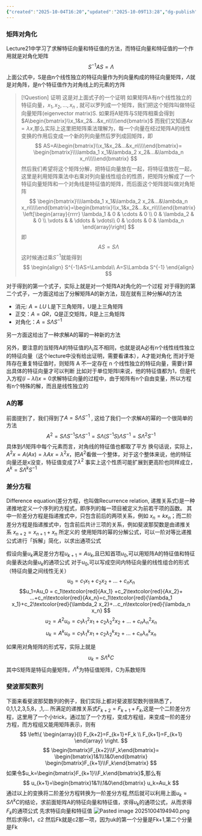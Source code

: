 ```yaml
---
{"created":"2025-10-04T16:20","updated":"2025-10-09T13:28","dg-publish":true,"permalink":"/math/Linear Algebra/Lecture 22 对角化, A的幂, 差分方程/","dgPassFrontmatter":true,"noteIcon":""}
---
```


### 矩阵对角化
Lecture21中学习了求解特征向量和特征值的方法，而特征向量和特征值的一个作用就是对角化矩阵
$$
S^{-1}AS=\Lambda
$$
上面公式中，S是由n个线性独立的特征向量作为列向量构成的特征向量矩阵，$\Lambda$就是对角阵，是n个特征值作为对角线上的元素的方阵
> [!Question] 证明
> 这是对上面式子的一个证明
> 如果矩阵A有n个线性独立的特征向量，$x_1,x_2,...,x_n$ , 就可以罗列成一个矩阵，我们把这个矩阵叫做特征向量矩阵(eigenvector matrix)S.
> 如果将A矩阵与S矩阵相乘会得到$A\begin{bmatrix}\\x_1&x_2&...&x_n\\\\\end{bmatrix}$
> 而我们又知道$Ax=\lambda x$,那么实际上这里把矩阵乘法理解为，每一个向量在经过矩阵A的线性变换的作用后变成一个新的列向量然后罗列成回矩阵，即
> $$
> AS=A\begin{bmatrix}\\x_1&x_2&...&x_n\\\\\end{bmatrix}=
> \begin{bmatrix}\\\lambda_1 x_1&\lambda_2 x_2&...&\lambda_n x_n\\\\\end{bmatrix}
> $$
> 然后我们希望将这个矩阵分解，把特征向量放在一起，将特征值放在一起，这里是利用矩阵乘法中右乘对列向量线性组合的性质，把矩阵分解成了一个特征向量矩阵和一个对角线是特征值的矩阵，而后面这个矩阵就叫做对角矩阵
> $$
> \begin{bmatrix}\\\lambda_1 x_1&\lambda_2 x_2&...&\lambda_n x_n\\\\\end{bmatrix}=\begin{bmatrix}\\x_1&x_2&...&x_n\\\\\end{bmatrix}\left[\begin{array}{rrrr}
>         \lambda_1 & 0 & \cdots & 0 \\
>         0 & \lambda_2 &  & 0 \\
>         \vdots & & \ddots & \vdots\\
>         0 & \cdots & 0 & \lambda_n
>     \end{array}\right]
> $$
> 即
> $$
> AS=S\Lambda
> $$
> 这时候通过乘$S^{-1}$就能得到
> $$
> \begin{align}
> S^{-1}AS=\Lambda\\
> A=S\Lambda S^{-1}
> \end{align}
> $$

对于得到的第一个式子，实际上就是对一个矩阵A对角化的一个过程
对于得到的第二个式子，一方面这给出了分解矩阵A的新方法，现在就有三种分解A的方法
- 消元: $A=LU$ L是下三角矩阵，U是上三角矩阵
- 正交：$A=QR$，Q是正交矩阵，R是上三角矩阵
- 对角化：$A=S\Lambda S^{-1}$

另一方面这给出了一种求解A的幂的一种新的方法

另外，要注意的当矩阵A的特征值的$\lambda_i$互不相同，也就是说A必有n个线性线性独立的特征向量（这个lecture中没有给出证明，需要看课本），A才能对角化
而对于矩阵存在重复特征值时，则矩阵 A 不一定存在 n 个线性独立的特征向量，需要计算出具体的特征向量才可以判断
比如对于单位矩阵I来说，他的特征值都为1，但是代入方程$(I-\lambda I)x=0$求解特征向量的过程中，由于矩阵有n个自由变量，所以方程有n个特殊的解，而且是线性独立的


### A的幂
前面提到了，我们得到了$A=S\Lambda S^{-1}$ , 这给了我们一个求解A的幂的一个很简单的方法
$$
A^2=S\Lambda S^{-1}S\Lambda S^{-1}=S\Lambda (S^{-1}S)\Lambda S^{-1}=S\Lambda^2 S^{-1}
$$具体到$\Lambda$矩阵中每个元素而言，对角线的特征值也都取了平方
换句话说，实际上，$A^2x=A(Ax)=\lambda Ax=\lambda^2 x$，把$A^2$看做一个整体，对于这个整体来说，他的特征向量还是x没变，特征值变成了$\lambda^2$
事实上这个性质可能扩展到更高阶也同样成立，$A^k=S\Lambda^k S^{-1}$

### 差分方程
Difference equation(差分方程，也叫做Recurrence relation, 递推关系式)是一种递推地定义一个序列的方程式，即序列的每一项目被定义为前若干项的函数。
其中一阶差分方程是指递推式中，只包含前后的两项关系，例如 $x_n=kx_n$；而二阶差分方程是指递推式中，包含前后共计三项的关系，例如斐波那契数是由递推关系 $x_{n+2}=x_{n+1}+x_{n}$ 所定义的
使用矩阵的幂的分解公式，可以一阶对等比递推公式进行「拆解」简化，以求出通项公式

假设向量$u_k$满足差分方程$u_{k+1}=Au_k$,且已知首项$u_0$,可以用矩阵A的特征值和特征向量表达向量$u_k$的通项公式
对于$u_0$,可以写成空间内特征向量的线性组合的形式（特征向量之间线性无关）
$$
u_0 = c_1x_1+c_2x_2+ ...+c_nx_n
$$
$$u_1=Au_0 = c_1\textcolor{red}{Ax_1} +c_2\textcolor{red}{Ax_2}+ ...+c_n\textcolor{red}{Ax_n}=c_1\textcolor{red}{\lambda_1 x_1}+c_2\textcolor{red}{\lambda_2 x_2}+...c_n\textcolor{red}{\lambda_n x_n}
$$
$$
u_2=A^2u_o=c_1\lambda_1^2x_1+c_2\lambda_2^2x_2+...+c_n\lambda_n^2x_n
$$
$$
u_k=A^ku_o=c_1\lambda_1^kx_1+c_2\lambda_2^kx_2+...+c_n\lambda_n^kx_n
$$

如果用对角矩阵的形式写，实际上就是
$$
u_k=S\Lambda^kC
$$
其中S矩阵是特征向量矩阵，$\Lambda^k$为特征值矩阵，C为系数矩阵

### 斐波那契数列
下面来看斐波那契数列的例子，我们实际上都对斐波那契数列很熟悉了，0,1,1,2,3,5,8，,1,... 所满足的递推关系式$F_{k+2}=F_{k+1}+F_{k}$,这是一个二阶差分方程，这里用了一个小trick，通过加了一个方程，变成方程组，来变成一阶的差分方程，而方程组又能用矩阵表示，则有
$$
\left\{
\begin{array}{l}
    F_{k+2}=F_{k+1}+F_k \\
    F_{k+1}=F_{k+1} 
\end{array}
\right.
$$
$$
\begin{bmatrix}F_{k+2}\\F_k\end{bmatrix}=
\begin{bmatrix}1&1\\1&0\end{bmatrix}
\begin{bmatrix}F_{k+1}\\F_k\end{bmatrix}
$$
如果令$u_k=\begin{bmatrix}F_{k+1}\\F_k\end{bmatrix}$,那么有
$$
u_{k+1}=\begin{bmatrix}1&1\\1&0\end{bmatrix} u_k=Au_k
$$
通过以上的变换将二阶差分方程转换为一阶差分方程,然后就可以利用上面$u_k=S\Lambda^kC$的结论，求前面矩阵A的特征向量和特征值，求得$u_k$的通项公式，从而求得$F_k$的通项公式
先求特征向量和特征值
![Pasted image 20251004194940.png](/img/user/accessory/Pasted%20image%2020251004194940.png)
然后求得c1，c2
然后Fk就是c2那一项，因为uk的第一个分量是Fk+1,第二个分量是Fk
